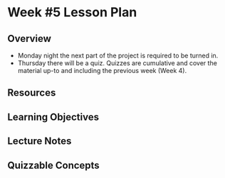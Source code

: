 # Week #5 Lesson Plan

## Overview
- Monday night the next part of the project is required to be turned in.
- Thursday there will be a quiz. Quizzes are cumulative and cover the material up-to and including the previous week (Week 4).

## Resources

## Learning Objectives
 
## Lecture Notes

## Quizzable Concepts